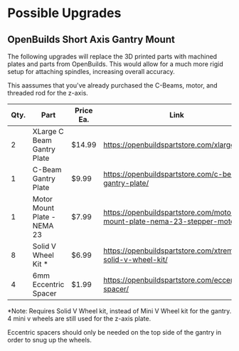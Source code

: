 # Possible Upgrades


## OpenBuilds Short Axis Gantry Mount

The following upgrades will replace the 3D printed parts with machined plates and parts from OpenBuilds. This would allow for a much more rigid setup for attaching spindles, increasing overall accuracy.

This aassumes that you've already purchased the C-Beams, motor, and threaded rod for the z-axis.

| Qty. | Part                            | Price Ea.   | Link                                  |
|------|---------------------------------|-------------|---------------------------------------|
| 2    | XLarge C Beam Gantry Plate      | $14.99  | https://openbuildspartstore.com/xlarge |
| 1    | C-Beam Gantry Plate             | $9.99   | https://openbuildspartstore.com/c-beam-gantry-plate/ |
| 1    | Motor Mount Plate - NEMA 23     | $7.99   | https://openbuildspartstore.com/motor-mount-plate-nema-23-stepper-motor/ |
| 8    | Solid V Wheel Kit *             | $6.99   | https://openbuildspartstore.com/xtreme-solid-v-wheel-kit/ |
| 4    | 6mm Eccentric Spacer            | $1.99   | https://openbuildspartstore.com/eccentric-spacer/ |

*Note: Requires Solid V Wheel kit, instead of Mini V Wheel kit for the gantry. 4 mini v wheels are still used for the z-axis plate.

Eccentric spacers should only be needed on the top side of the gantry in order to snug up the wheels.